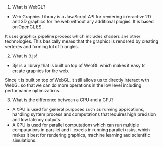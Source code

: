 1. What is WebGL?

- Web Graphics Library is a JavaScript API for rendering interactive 2D and 3D graphics for the web without any additional plugins.
  It is based on OpenGL ES.

It uses graphics pipeline process which includes shaders and other technologies. This basically means that the graphics is rendered by creating vertexes and forming lot of triangles.

2. What is 3.js?

- 3js is a library that is built on top of WebGL which makes it easy to create graphics for the web.

Since it is built on top of WebGL, it still allows us to directly interact with WebGL so that we can do more operations in the low level including performance optimizations.

3. What is the difference between a CPU and a GPU?

- A CPU is used for general purposes such as running applications, handling system process and computations that requires high precision and low latency outputs.
- A GPU is used for parallel computations which can run multiple computations in parallel and it excels in running parallel tasks, which makes it best for rendering graphics, machine learning and scientific simulations.

